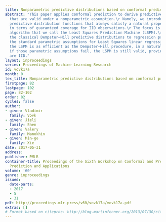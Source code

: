 ```yaml
---
title: Nonparametric predictive distributions based on conformal prediction
abstract: "This paper applies conformal prediction to derive predictive distributions
  that are valid under a nonparametric assumption.\r Namely, we introduce and explore
  predictive distribution functions that always satisfy a natural property of validity\r
  in terms of guaranteed coverage for IID observations.\r The focus is on a prediction
  algorithm that we call the Least Squares Prediction Machine (LSPM).\r The LSPM generalizes
  the classical Dempster–Hill predictive distributions to regression problems.\r If
  the standard parametric assumptions for Least Squares linear regression hold,\r
  the LSPM is as efficient as the Dempster–Hill procedure, in a natural sense.\r And
  if those parametric assumptions fail, the LSPM is still valid, provided the observations
  are IID."
layout: inproceedings
series: Proceedings of Machine Learning Research
id: vovk17a
month: 0
tex_title: Nonparametric predictive distributions based on conformal prediction
firstpage: 82
lastpage: 102
page: 82-102
order: 82
cycles: false
author:
- given: Vladimir
  family: Vovk
- given: Jieli
  family: Shen
- given: Valery
  family: Manokhin
- given: Min-ge
  family: Xie
date: 2017-05-31
address: 
publisher: PMLR
container-title: Proceedings of the Sixth Workshop on Conformal and Probabilistic
  Prediction and Applications
volume: '60'
genre: inproceedings
issued:
  date-parts:
  - 2017
  - 5
  - 31
pdf: http://proceedings.mlr.press/v60/vovk17a/vovk17a.pdf
extras: []
# Format based on citeproc: http://blog.martinfenner.org/2013/07/30/citeproc-yaml-for-bibliographies/
---
```

